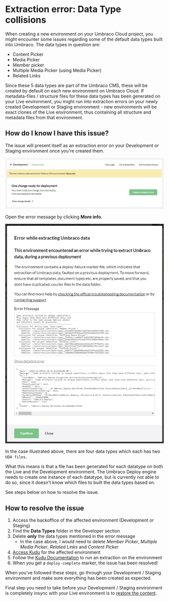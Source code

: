 # Extraction error: Data Type collisions

When creating a new environment on your Umbraco Cloud project, you might encounter some issues regarding some of the default data types built into Umbraco.
The data types in question are:

* Content Picker
* Media Picker
* Member picker
* Multiple Media Picker (using Media Picker)
* Related Links

Since these 5 data types are part of the Umbraco CMS, these will be created by default on each new environment on Umbraco Cloud. If metadata-files / structure files for these data types has been generated on your Live environment, you might run into extraction errors on your newly created Development or Staging environment - new environments will be exact clones of the Live environment, thus containing all structure and metadata files from that environment.

## How do I know I have this issue?

The issue will present itself as an extraction error on your Development or Staging environment once you're created them.

![Extraction error on Development environment](images/extraction-error.png)

Open the error message by clicking **More info**.

![Error message](images/extraction-on-dev-detailed.png)

In the case illustrated above, there are four data types which each has two `UDA files`.

What this means is that a file has been generated for each datatype on both the Live and the Development environment. The Umbraco Deploy engine needs to create one instance of each datatype, but is currently not able to do so, since it doesn't know which files to built the data types based on.

See steps below on how to resolve the issue.

## How to resolve the issue

1. Access the backoffice of the affected environment (Development or Staging)
2. Find the **Data Types** folder in the Developer section
3. Delete **only** the data types mentioned in the error message
    * In the case above, I would need to delete *Member Picker*, *Multiple Media Picker*, *Related Links* and *Content Picker*
4. [Access Kudu](../../../Set-up/Power-Tools/#how-to-access-kudu) for the affected environment
5. Follow the [Kudu Documentation](../../Set-up/Power-Tools/#run-an-extraction) to run an extraction on the environment
6. When you get a `deploy-complete` marker, the issue has been resolved!

When you've followed these steps, go through your Development / Staging environment and make sure everything has been created as expected.

Final step you need to take before your Development / Staging environment is completely insync with your Live environment is to [restore the content](../../Deployment/Restoring-content).
